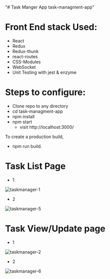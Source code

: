"# Task Manger App task-managment-app" 

# Front End stack Used:
- React
- Redux
- Redux-thunk
- react-routes
- CSS-Modules
- WebSocket
- Unit Testing with jest & enzyme

# Steps to configure:

- Clone repo to any directory
- cd task-managment-app
- npm install
- npm start
  - visit http://localhost:3000/ 

To create a production build, 
- npm run build.


# Task List Page
- 1

![taskmanager-1](https://user-images.githubusercontent.com/3436316/48080809-944b8280-e214-11e8-88d9-c74dbc36bdf1.PNG)
- 2

![taskmanager-5](https://user-images.githubusercontent.com/3436316/48080898-ceb51f80-e214-11e8-8eee-7a358cbacf61.PNG)

# Task View/Update page
- 1

![taskmanager-2](https://user-images.githubusercontent.com/3436316/48080965-fa380a00-e214-11e8-99e6-94282b10ae54.PNG)
- 2

![taskmanager-6](https://user-images.githubusercontent.com/3436316/48081014-1176f780-e215-11e8-9d31-cf3a5e611145.PNG)
